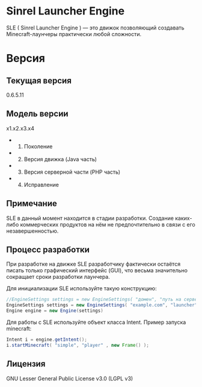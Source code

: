 ﻿Sinrel Launcher Engine
======================

SLE ( Sinrel Launcher Engine ) — это движок позволяющий создавать Minecraft-лаунчеры практически любой сложности.

Версия
======

Текущая версия
--------------
0.6.5.11

Модель версии
----------------

x1.x2.x3.x4

* 1) Поколение 
* 2) Версия движка (Java часть)
* 3) Версия серверной части (PHP часть)
* 4) Исправление

Примечание
----------

SLE в данный момент находится в стадии разработки. Создание каких-либо коммерческих продуктов на нём не предпочтительно в связи с его незавершенностью.

Процесс разработки
------------------

При разработке на движке SLE разработчику фактически остаётся писать только графический интерфейс (GUI), что весьма значительно сокращает сроки разработки лаунчера.

Для инициализации SLE используйте такую конструкцию:
```Java
//EngineSettings settings = new EngineSettings( "домен", "путь на сервере", "рабочая папка", "версия", "код версии");
EngineSettings settings = new EngineSettings( "example.com", "launcher", "minecraft", "0.1", 1 );
Engine engine = new Engine(settings)
```

Для работы с SLE используйте объект класса Intent.
Пример запуска minecraft:
```Java
Intent i = engine.getIntent();
i.startMinecraft( "simple", "player" , new Frame() ); 
```
Лицензия
--------
GNU Lesser General Public License v3.0 (LGPL v3)
                       

